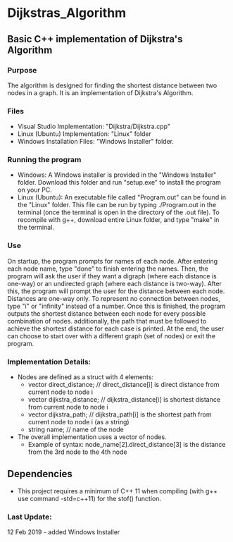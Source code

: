 # Dijkstras_Algorithm
## Basic C++ implementation of Dijkstra's Algorithm
### Purpose
The algorithm is designed for finding the shortest distance between two nodes in a graph. It is an implementation of Dijkstra's Algorithm.
### Files
* Visual Studio Implementation: "Dijkstra/Dijkstra.cpp"
* Linux (Ubuntu) Implementation: "Linux" folder
* Windows Installation Files: "Windows Installer" folder.
### Running the program
* Windows: A Windows installer is provided in the "Windows Installer" folder. Download this folder and run "setup.exe" to install the program on your PC.
* Linux (Ubuntu): An executable file called "Program.out" can be found in the "Linux" folder. This file can be run by typing ./Program.out in the terminal (once the terminal is open in the directory of the .out file). To recompile with g++, download entire Linux folder, and type "make" in the terminal.
### Use
On startup, the program prompts for names of each node. After entering each node name, type "done" to finish entering the names. Then, the program will ask the user if they want a digraph (where each distance is one-way) or an undirected graph (where each distance is two-way). After this, the program will prompt the user for the distance between each node. Distances are one-way only. To represent no connection between nodes, type "i" or "infinity" instead of a number. Once this is finished, the program outputs the shortest distance between each node for every possible combination of nodes. additionally, the path that must be followed to achieve the shortest distance for each case is printed. At the end, the user can choose to start over with a different graph (set of nodes) or exit the program.
### Implementation Details:
* Nodes are defined as a struct with 4 elements:<br />
  * vector <float> direct_distance;	 	 // direct_distance[i] is direct distance from current node to node i
  * vector <float> dijkstra_distance;	 // dijkstra_distance[i] is shortest distance from current node to node i
  * vector <string> dijkstra_path;		 // dijkstra_path[i] is the shortest path from current node to node i (as a string)
  * string name;						           // name of the node
* The overall implementation uses a vector of nodes.
  * Example of syntax: node_name[2].direct_distance[3] is the distance from the 3rd node to the 4th node
## Dependencies
* This project requires a minimum of C++ 11 when compiling (with g++ use command -std=c++11) for the stof() function.
### Last Update:
12 Feb 2019 - added Windows Installer
